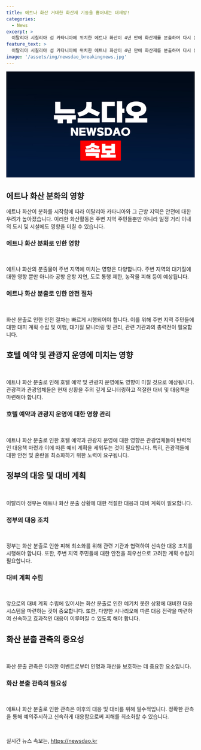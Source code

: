 ```yaml
---
title: 에트나 화산 거대한 화산재 기둥을 뿜어내는 대재앙!
categories:
  - News
excerpt: >
  이탈리아 시칠리아 섬 카타니아에 위치한 에트나 화산이 4년 만에 화산재를 분출하며 다시 분화를 시작했다고 7일 현지시간 보도되었다. (150자)
feature_text: >
  이탈리아 시칠리아 섬 카타니아에 위치한 에트나 화산이 4년 만에 화산재를 분출하며 다시 분화를 시작했다고 7일 현지시간 보도되었다. (150자)
image: '/assets/img/newsdao_breakingnews.jpg'
---
```


<p><img src="/assets/img/newsdao_breakingnews.jpg" alt="ranknews 속보" /></p>

<h2 data-ke-size="size26">에트나 화산 분화의 영향</h2>

<p data-ke-size="size16"></p>

<p>에트나 화산이 분화를 시작함에 따라 이탈리아 카타니아와 그 근방 지역은 안전에 대한 우려가 높아졌습니다. 이러한 화산활동은 주변 지역 주민들뿐만 아니라 일정 거리 이내의 도시 및 시설에도 영향을 미칠 수 있습니다. </p>

<h3>에트나 화산 분화로 인한 영향</h3>

<p data-ke-size="size16">&nbsp;</p>

<p>에트나 화산의 분출물이 주변 지역에 미치는 영향은 다양합니다. 주변 지역의 대기질에 대한 영향 뿐만 아니라 공항 운항 지연, 도로 통행 제한, 농작물 피해 등이 예상됩니다. </p>

<h3>에트나 화산 분출로 인한 안전 절차</h3>

<p data-ke-size="size16">&nbsp;</p>

<p>화산 분출로 인한 안전 절차는 빠르게 시행되어야 합니다. 이를 위해 주변 지역 주민들에 대한 대피 계획 수립 및 이행, 대기질 모니터링 및 관리, 관련 기관과의 총력전이 필요합니다.</p>

<h2 data-ke-size="size26">호텔 예약 및 관광지 운영에 미치는 영향</h2>

<p data-ke-size="size16">&nbsp;</p>

<p>에트나 화산 분출로 인해 호텔 예약 및 관광지 운영에도 영향이 미칠 것으로 예상됩니다. 관광객과 관광업체들은 현재 상황을 주의 깊게 모니터링하고 적절한 대비 및 대응책을 마련해야 합니다.</p>

<h3>호텔 예약과 관광지 운영에 대한 영향 관리</h3>

<p data-ke-size="size16">&nbsp;</p>

<p>에트나 화산 분출로 인한 호텔 예약과 관광지 운영에 대한 영향은 관광업체들이 탄력적인 대응책 마련과 이에 따른 예비 계획을 세워두는 것이 필요합니다. 특히, 관광객들에 대한 안전 및 혼란을 최소화하기 위한 노력이 요구됩니다.</p>

<h2 data-ke-size="size26">정부의 대응 및 대비 계획</h2>

<p data-ke-size="size16">&nbsp;</p>

<p>이탈리아 정부는 에트나 화산 분출 상황에 대한 적절한 대응과 대비 계획이 필요합니다.</p>

<h3>정부의 대응 조치</h3>

<p data-ke-size="size16">&nbsp;</p>

<p>정부는 화산 분출로 인한 피해 최소화를 위해 관련 기관과 협력하여 신속한 대응 조치를 시행해야 합니다. 또한, 주변 지역 주민들에 대한 안전을 최우선으로 고려한 계획 수립이 필요합니다. </p>

<h3>대비 계획 수립</h3>

<p data-ke-size="size16">&nbsp;</p>

<p>앞으로의 대비 계획 수립에 있어서는 화산 분출로 인한 예기치 못한 상황에 대비한 대응 시스템을 마련하는 것이 중요합니다. 또한, 다양한 시나리오에 따른 대응 전략을 마련하여 신속하고 효과적인 대응이 이루어질 수 있도록 해야 합니다. </p>

<h2 data-ke-size="size26">화산 분출 관측의 중요성</h2>

<p data-ke-size="size16">&nbsp;</p>

<p>화산 분출 관측은 이러한 이벤트로부터 인명과 재산을 보호하는 데 중요한 요소입니다.</p>

<h3>화산 분출 관측의 필요성</h3>

<p data-ke-size="size16">&nbsp;</p>

<p>에트나 화산 분출로 인한 관측은 이후의 대응 및 대비를 위해 필수적입니다. 정확한 관측을 통해 예의주시하고 신속하게 대응함으로써 피해를 최소화할 수 있습니다.</p>

<p data-ke-size="size16">&nbsp;</p>
실시간 뉴스 속보는, <a href="https://newsdao.kr" rel="dofollow">https://newsdao.kr</a>


